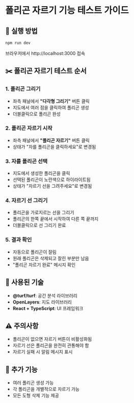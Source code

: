 # 폴리곤 자르기 기능 테스트 가이드

## 🚀 실행 방법
```bash
npm run dev
```
브라우저에서 http://localhost:3000 접속

## ✂️ 폴리곤 자르기 테스트 순서

### 1. 폴리곤 그리기
- 좌측 패널에서 **"다각형 그리기"** 버튼 클릭
- 지도에서 여러 점을 클릭하여 폴리곤 생성
- 더블클릭으로 폴리곤 완성

### 2. 폴리곤 자르기 시작
- 좌측 패널에서 **"폴리곤 자르기"** 버튼 클릭
- 상태가 "자를 폴리곤을 클릭하세요"로 변경됨

### 3. 자를 폴리곤 선택
- 지도에서 생성한 폴리곤을 클릭
- 선택된 폴리곤이 노란색으로 하이라이트됨
- 상태가 "자르기 선을 그려주세요"로 변경됨

### 4. 자르기 선 그리기
- 폴리곤을 가로지르는 선을 그리기
- 폴리곤의 한쪽 끝에서 시작하여 다른 쪽 끝까지
- 더블클릭으로 선 그리기 완료

### 5. 결과 확인
- 자동으로 폴리곤이 잘림
- 원래 폴리곤은 삭제되고 잘린 부분만 남음
- "폴리곤 자르기 완료" 메시지 확인

## 🔧 사용된 기술
- **@turf/turf**: 공간 분석 라이브러리
- **OpenLayers**: 지도 라이브러리  
- **React + TypeScript**: UI 프레임워크

## ⚠️ 주의사항
- 폴리곤이 없으면 자르기 버튼이 비활성화됨
- 자르기 선은 폴리곤을 완전히 관통해야 함
- 자르기 실패 시 알림 메시지 표시

## 🎯 추가 기능
- 여러 폴리곤 생성 가능
- 각 폴리곤을 개별적으로 자르기 가능
- 모든 도형 삭제 기능 제공